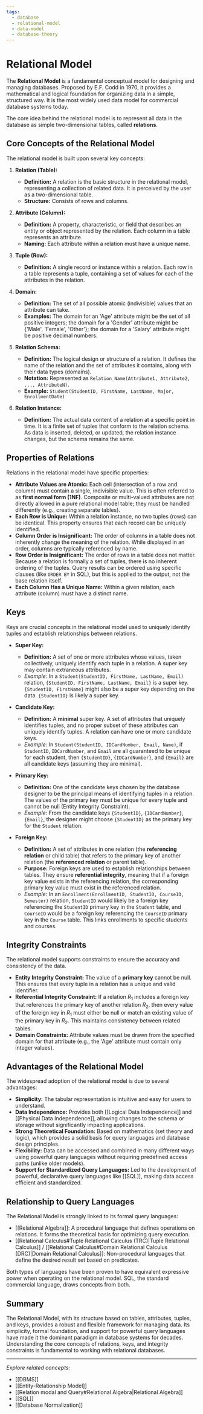 ```yaml
---
tags:
  - database
  - relational-model
  - data-model
  - database-theory
---
```


# Relational Model

The **Relational Model** is a fundamental conceptual model for designing and managing databases. Proposed by E.F. Codd in 1970, it provides a mathematical and logical foundation for organizing data in a simple, structured way. It is the most widely used data model for commercial database systems today.

The core idea behind the relational model is to represent all data in the database as simple two-dimensional tables, called **relations**.

## Core Concepts of the Relational Model

The relational model is built upon several key concepts:

1.  **Relation (Table):**
    * **Definition:** A relation is the basic structure in the relational model, representing a collection of related data. It is perceived by the user as a two-dimensional table.
    * **Structure:** Consists of rows and columns.

2.  **Attribute (Column):**
    * **Definition:** A property, characteristic, or field that describes an entity or object represented by the relation. Each column in a table represents an attribute.
    * **Naming:** Each attribute within a relation must have a unique name.

3.  **Tuple (Row):**
    * **Definition:** A single record or instance within a relation. Each row in a table represents a tuple, containing a set of values for each of the attributes in the relation.

4.  **Domain:**
    * **Definition:** The set of all possible atomic (indivisible) values that an attribute can take.
    * **Examples:** The domain for an 'Age' attribute might be the set of all positive integers; the domain for a 'Gender' attribute might be {'Male', 'Female', 'Other'}; the domain for a 'Salary' attribute might be positive decimal numbers.

5.  **Relation Schema:**
    * **Definition:** The logical design or structure of a relation. It defines the name of the relation and the set of attributes it contains, along with their data types (domains).
    * **Notation:** Represented as `Relation_Name(Attribute1, Attribute2, ..., AttributeN)`.
    * **Example:** `Student(StudentID, FirstName, LastName, Major, EnrollmentDate)`

6.  **Relation Instance:**
    * **Definition:** The actual data content of a relation at a specific point in time. It is a finite set of tuples that conform to the relation schema. As data is inserted, deleted, or updated, the relation instance changes, but the schema remains the same.

## Properties of Relations

Relations in the relational model have specific properties:

* **Attribute Values are Atomic:** Each cell (intersection of a row and column) must contain a single, indivisible value. This is often referred to as **first normal form (1NF)**. Composite or multi-valued attributes are not directly allowed in a pure relational model table; they must be handled differently (e.g., creating separate tables).
* **Each Row is Unique:** Within a relation instance, no two tuples (rows) can be identical. This property ensures that each record can be uniquely identified.
* **Column Order is Insignificant:** The order of columns in a table does not inherently change the meaning of the relation. While displayed in an order, columns are typically referenced by name.
* **Row Order is Insignificant:** The order of rows in a table does not matter. Because a relation is formally a set of tuples, there is no inherent ordering of the tuples. Query results can be ordered using specific clauses (like `ORDER BY` in SQL), but this is applied to the output, not the base relation itself.
* **Each Column Has a Unique Name:** Within a given relation, each attribute (column) must have a distinct name.

## Keys

Keys are crucial concepts in the relational model used to uniquely identify tuples and establish relationships between relations.

* **Super Key:**
    * **Definition:** A set of one or more attributes whose values, taken collectively, uniquely identify each tuple in a relation. A super key may contain extraneous attributes.
    * *Example:* In a `Student(StudentID, FirstName, LastName, Email)` relation, `{StudentID, FirstName, LastName, Email}` is a super key. `{StudentID, FirstName}` might also be a super key depending on the data. `{StudentID}` is likely a super key.

* **Candidate Key:**
    * **Definition:** A **minimal** super key. A set of attributes that uniquely identifies tuples, and no proper subset of these attributes can uniquely identify tuples. A relation can have one or more candidate keys.
    * *Example:* In `Student(StudentID, IDCardNumber, Email, Name)`, if `StudentID`, `IDCardNumber`, and `Email` are all guaranteed to be unique for each student, then `{StudentID}`, `{IDCardNumber}`, and `{Email}` are all candidate keys (assuming they are minimal).

* **Primary Key:**
    * **Definition:** One of the candidate keys chosen by the database designer to be the principal means of identifying tuples in a relation. The values of the primary key must be unique for every tuple and cannot be null (Entity Integrity Constraint).
    * *Example:* From the candidate keys `{StudentID}`, `{IDCardNumber}`, `{Email}`, the designer might choose `{StudentID}` as the primary key for the `Student` relation.

* **Foreign Key:**
    * **Definition:** A set of attributes in one relation (the **referencing relation** or child table) that refers to the primary key of another relation (the **referenced relation** or parent table).
    * **Purpose:** Foreign keys are used to establish relationships between tables. They ensure **referential integrity**, meaning that if a foreign key value exists in the referencing relation, the corresponding primary key value must exist in the referenced relation.
    * *Example:* In an `Enrollment(EnrollmentID, StudentID, CourseID, Semester)` relation, `StudentID` would likely be a foreign key referencing the `StudentID` primary key in the `Student` table, and `CourseID` would be a foreign key referencing the `CourseID` primary key in the `Course` table. This links enrollments to specific students and courses.

## Integrity Constraints

The relational model supports constraints to ensure the accuracy and consistency of the data.

* **Entity Integrity Constraint:** The value of a **primary key** cannot be null. This ensures that every tuple in a relation has a unique and valid identifier.
* **Referential Integrity Constraint:** If a relation $R_1$ includes a foreign key that references the primary key of another relation $R_2$, then every value of the foreign key in $R_1$ must either be null or match an existing value of the primary key in $R_2$. This maintains consistency between related tables.
* **Domain Constraints:** Attribute values must be drawn from the specified domain for that attribute (e.g., the 'Age' attribute must contain only integer values).

## Advantages of the Relational Model

The widespread adoption of the relational model is due to several advantages:

* **Simplicity:** The tabular representation is intuitive and easy for users to understand.
* **Data Independence:** Provides both [[Logical Data Independence]] and [[Physical Data Independence]], allowing changes to the schema or storage without significantly impacting applications.
* **Strong Theoretical Foundation:** Based on mathematics (set theory and logic), which provides a solid basis for query languages and database design principles.
* **Flexibility:** Data can be accessed and combined in many different ways using powerful query languages without requiring predefined access paths (unlike older models).
* **Support for Standardized Query Languages:** Led to the development of powerful, declarative query languages like [[SQL]], making data access efficient and standardized.

## Relationship to Query Languages

The Relational Model is strongly linked to its formal query languages:

* [[Relational Algebra]]: A procedural language that defines operations on relations. It forms the theoretical basis for optimizing query execution.
* [[Relational Calculus#Tuple Relational Calculus (TRC)|Tuple Relational Calculus]] / [[Relational Calculus#Domain Relational Calculus (DRC)|Domain Relational Calculus]]: Non-procedural languages that define the desired result set based on predicates.

Both types of languages have been proven to have equivalent expressive power when operating on the relational model. SQL, the standard commercial language, draws concepts from both.

## Summary

The Relational Model, with its structure based on tables, attributes, tuples, and keys, provides a robust and flexible framework for managing data. Its simplicity, formal foundation, and support for powerful query languages have made it the dominant paradigm in database systems for decades. Understanding the core concepts of relations, keys, and integrity constraints is fundamental to working with relational databases.

---
_Explore related concepts:_
- [[DBMS]]
- [[Entity-Relationship Model]]
- [[Relation modal and Query#Relational Algebra|Relational Algebra]]
- [[SQL]]
- [[Database Normalization]]